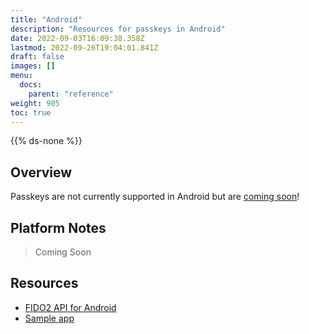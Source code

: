```yaml
---
title: "Android"
description: "Resources for passkeys in Android"
date: 2022-09-03T16:09:38.358Z
lastmod: 2022-09-26T19:04:01.841Z
draft: false
images: []
menu:
  docs:
    parent: "reference"
weight: 905
toc: true
---
```


{{% ds-none %}}

## Overview

Passkeys are not currently supported in Android but are [coming soon](/device-support/)!

## Platform Notes

> Coming Soon

## Resources

- [FIDO2 API for Android](https://developers.google.com/identity/fido/android/native-apps)
- [Sample app](https://github.com/android/security-samples/tree/master/Fido)
